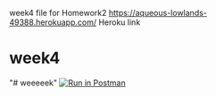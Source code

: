 week4 file for Homework2
https://aqueous-lowlands-49388.herokuapp.com/   Heroku link
# week4
"# weeeeek"
[![Run in Postman](https://run.pstmn.io/button.svg)](https://app.getpostman.com/run-collection/8bf84f09736530cb8be9)
